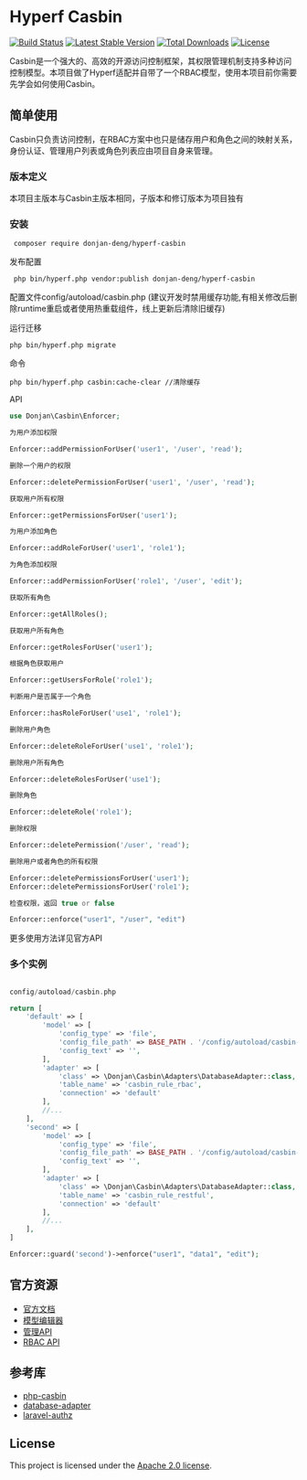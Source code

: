 # Hyperf Casbin

[![Build Status](https://www.travis-ci.org/donjan-deng/hyperf-casbin.svg?branch=master)](https://www.travis-ci.org/donjan-deng/hyperf-casbin)
[![Latest Stable Version](https://poser.pugx.org/donjan-deng/hyperf-casbin/v/stable)](https://packagist.org/packages/donjan-deng/hyperf-casbin)
[![Total Downloads](https://poser.pugx.org/donjan-deng/hyperf-casbin/downloads)](https://packagist.org/packages/donjan-deng/hyperf-casbin)
[![License](https://poser.pugx.org/donjan-deng/hyperf-casbin/license)](https://github.com/php-casbin/laravel-authz/blob/master/LICENSE)

Casbin是一个强大的、高效的开源访问控制框架，其权限管理机制支持多种访问控制模型。本项目做了Hyperf适配并自带了一个RBAC模型，使用本项目前你需要先学会如何使用Casbin。

## 简单使用

Casbin只负责访问控制，在RBAC方案中也只是储存用户和角色之间的映射关系，身份认证、管理用户列表或角色列表应由项目自身来管理。

### 版本定义

本项目主版本与Casbin主版本相同，子版本和修订版本为项目独有

### 安装

 ```
  composer require donjan-deng/hyperf-casbin
 ```

发布配置

```
 php bin/hyperf.php vendor:publish donjan-deng/hyperf-casbin
```

配置文件config/autoload/casbin.php (建议开发时禁用缓存功能,有相关修改后删除runtime重启或者使用热重载组件，线上更新后清除旧缓存)

运行迁移

```
php bin/hyperf.php migrate
```
命令

```
php bin/hyperf.php casbin:cache-clear //清除缓存
```

API

```php
use Donjan\Casbin\Enforcer;

为用户添加权限

Enforcer::addPermissionForUser('user1', '/user', 'read');

删除一个用户的权限

Enforcer::deletePermissionForUser('user1', '/user', 'read');

获取用户所有权限

Enforcer::getPermissionsForUser('user1'); 

为用户添加角色

Enforcer::addRoleForUser('user1', 'role1');

为角色添加权限

Enforcer::addPermissionForUser('role1', '/user', 'edit');

获取所有角色

Enforcer::getAllRoles();

获取用户所有角色

Enforcer::getRolesForUser('user1');

根据角色获取用户

Enforcer::getUsersForRole('role1');

判断用户是否属于一个角色

Enforcer::hasRoleForUser('use1', 'role1');

删除用户角色

Enforcer::deleteRoleForUser('use1', 'role1');

删除用户所有角色

Enforcer::deleteRolesForUser('use1');

删除角色

Enforcer::deleteRole('role1');

删除权限

Enforcer::deletePermission('/user', 'read');

删除用户或者角色的所有权限

Enforcer::deletePermissionsForUser('user1');
Enforcer::deletePermissionsForUser('role1');

检查权限，返回 true or false

Enforcer::enforce("user1", "/user", "edit")

```
更多使用方法详见官方API

### 多个实例

```php

config/autoload/casbin.php

return [
    'default' => [
        'model' => [
            'config_type' => 'file',
            'config_file_path' => BASE_PATH . '/config/autoload/casbin-rbac-model.conf',
            'config_text' => '',
        ],
        'adapter' => [
            'class' => \Donjan\Casbin\Adapters\DatabaseAdapter::class,
            'table_name' => 'casbin_rule_rbac',
            'connection' => 'default'
        ],
        //...
    ],
    'second' => [
        'model' => [
            'config_type' => 'file',
            'config_file_path' => BASE_PATH . '/config/autoload/casbin-restful-model.conf',
            'config_text' => '',
        ],
        'adapter' => [
            'class' => \Donjan\Casbin\Adapters\DatabaseAdapter::class,
            'table_name' => 'casbin_rule_restful',
            'connection' => 'default'
        ],
        //...
    ],
]

Enforcer::guard('second')->enforce("user1", "data1", "edit");

```

## 官方资源

* [官方文档](https://casbin.org/docs/zh-CN/overview)
* [模型编辑器](https://casbin.org/zh-CN/editor)
* [管理API](https://casbin.org/docs/zh-CN/management-api)
* [RBAC API](https://casbin.org/docs/zh-CN/rbac-api)

## 参考库

* [php-casbin](https://github.com/php-casbin/php-casbin)
* [database-adapter](https://github.com/php-casbin/database-adapter)
* [laravel-authz](https://github.com/php-casbin/laravel-authz)

## License

This project is licensed under the [Apache 2.0 license](LICENSE).
